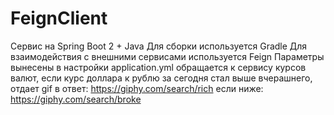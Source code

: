 # FeignClient
Сервис на Spring Boot 2 + Java
Для сборки используется Gradle 
Для взаимодействия с внешними сервисами используется Feign
Параметры вынесены в настройки application.yml
обращается к сервису курсов валют, если курс доллара к рублю за сегодня стал выше вчерашнего, отдает gif в ответ: https://giphy.com/search/rich 
если ниже: https://giphy.com/search/broke 

